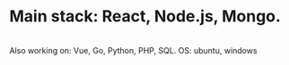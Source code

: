 <h1>Main stack: React, Node.js, Mongo.</h1><br />
Also working on: Vue, Go, Python, PHP, SQL.
OS: ubuntu, windows

